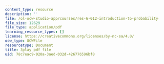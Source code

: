 ```yaml
---
content_type: resource
description: ''
file: /ol-ocw-studio-app/courses/res-6-012-introduction-to-probability-spring-2018/78c7eac9920a3aed032d426776596bf8_1uW3qMFA9Ho.pdf
file_size: 12629
file_type: application/pdf
learning_resource_types: []
license: https://creativecommons.org/licenses/by-nc-sa/4.0/
ocw_type: OCWFile
resourcetype: Document
title: 3play pdf file
uid: 78c7eac9-920a-3aed-032d-426776596bf8
---
```

